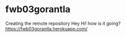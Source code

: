# fwb03gorantla
Creating the remote repository
Hey Hi! how is it going?
https://fwb03gorantla.herokuapp.com/
